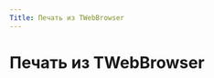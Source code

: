 ```yaml
---
Title: Печать из TWebBrowser
---
```



Печать из TWebBrowser
=====================

<!-- TOC -->
